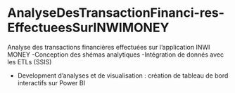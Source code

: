 # AnalyseDesTransactionFinanci-res-EffectueesSurINWIMONEY
Analyse des transactions financières effectuées sur l’application INWI MONEY 
-Conception des shémas analytiques
-Intégration de donnés avec les ETLs (SSIS) 
- Development d’analyses et de visualisation : création de tableau de bord interactifs sur Power BI
